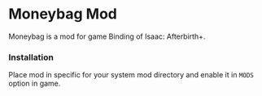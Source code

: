 # Moneybag Mod

Moneybag is a mod for game Binding of Isaac: Afterbirth+.

### Installation

Place mod in specific for your system mod directory and enable it in `MODS` option in game.